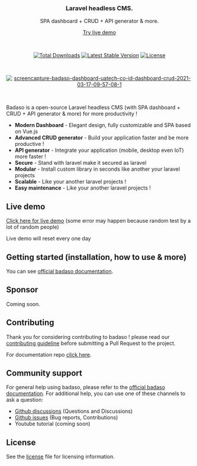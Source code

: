 <h3 align="center">Laravel headless CMS.</h3>
<p align="center">SPA dashboard + CRUD + API generator & more.</p>
<p align="center"><a href="#live-demo">Try live demo</a></p>
<br />

<p align="center">
<a href="https://packagist.org/packages/uasoft-indonesia/badaso"><img src="https://img.shields.io/packagist/dt/uasoft-indonesia/badaso" alt="Total Downloads"></a>
<a href="https://packagist.org/packages/uasoft-indonesia/badaso"><img src="https://img.shields.io/packagist/v/uasoft-indonesia/badaso" alt="Latest Stable Version"></a>
<a href="https://packagist.org/packages/uasoft-indonesia/badaso"><img src="https://img.shields.io/packagist/l/uasoft-indonesia/badaso" alt="License"></a>
</p>


<br>

<p align="center">
  <a href="https://badaso-docs.uatech.co.id/">
    <img src="https://i.imgur.com/oROOCjk.png" alt="screencapture-badaso-dashboard-uatech-co-id-dashboard-crud-2021-03-17-09-57-08-1" />
  </a>
</p>

<br>

Badaso is a open-source Laravel headless CMS (with SPA dashboard + CRUD + API generator & more) for more productivity !

- **Modern Dashboard** - Elegant design, fully customizable and SPA based on Vue.js
- **Advanced CRUD generator** - Build your application faster and be more productive !
- **API generator** - Integrate your application (mobile, desktop even IoT) more faster !
- **Secure** - Stand with laravel make it secured as laravel
- **Modular** - Install custom library in seconds like another your laravel projects
- **Scalable** - Like your another laravel projects !
- **Easy maintenance** - Like your another laravel projects !

## Live demo

<a href="https://badaso-demo.uatech.co.id/admin-panel/login" target="_blank">Click here for live demo</a> (some error may happen because random test by a lot of random people)

Live demo will reset every one day 

## Getting started (installation, how to use & more)

You can see <a href="https://badaso-docs.uatech.co.id/docs/en/getting-started/installation/" target="_blank">official badaso documentation</a>.

## Sponsor

Coming soon.

## Contributing

Thank you for considering contributing to badaso ! please read our [contributing guideline](./contributing.md) before submitting a Pull Request to the project.

For documentation repo <a href="https://github.com/uasoft-indonesia/badaso-documentation" target="_blank">click here</a>.

## Community support

For general help using badaso, please refer to the <a href="https://badaso-docs.uatech.co.id/docs/" target="_blank">official badaso documentation</a>. For additional help, you can use one of these channels to ask a question:

- <a href="https://github.com/uasoft-indonesia/badaso/discussions" target="_blank">Github discussions</a> (Questions and Discussions)
- <a href="https://github.com/uasoft-indonesia/badaso/issues" target="_blank">Github issues</a> (Bug reports, Contributions)
- Youtube tutorial (coming soon)

## License

See the [license](./license) file for licensing information.

